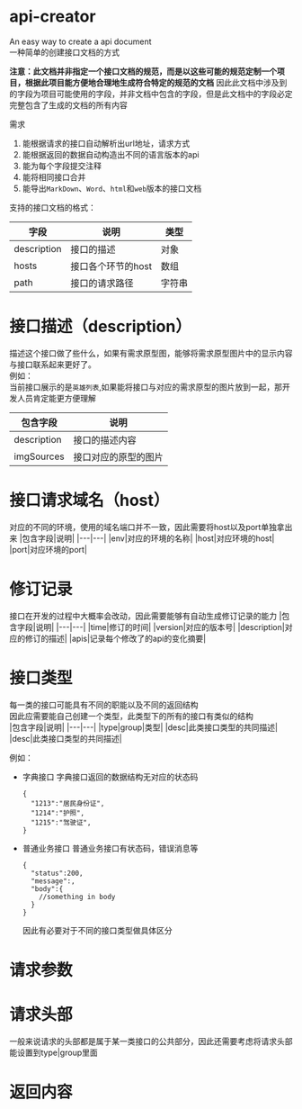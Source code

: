 # api-creator
An easy way to create a api document  
一种简单的创建接口文档的方式  

**注意：此文档并非指定一个接口文档的规范，而是以这些可能的规范定制一个项目，根据此项目能方便地合理地生成符合特定的规范的文档**  因此此文档中涉及到的字段为项目可能使用的字段，并非文档中包含的字段，但是此文档中的字段必定完整包含了生成的文档的所有内容

需求
1. 能根据请求的接口自动解析出url地址，请求方式
2. 能根据返回的数据自动构造出不同的语言版本的api
3. 能为每个字段提交注释
4. 能将相同接口合并
5. 能导出`MarkDown`、`Word`、`html`和`web`版本的接口文档

支持的接口文档的格式： 

|字段|说明|类型|
|---|---|---|
|description|接口的描述|对象|
|hosts|接口各个环节的host|数组|
|path|接口的请求路径|字符串|

# 接口描述（description）

描述这个接口做了些什么，如果有需求原型图，能够将需求原型图片中的显示内容与接口联系起来更好了。  
例如：  
当前接口展示的是`英雄列表`,如果能将接口与对应的需求原型的图片放到一起，那开发人员肯定能更方便理解

|包含字段|说明|
|---|---|
|description|接口的描述内容|
|imgSources|接口对应的原型的图片|
# 接口请求域名（host）
对应的不同的环境，使用的域名端口并不一致，因此需要将host以及port单独拿出来
|包含字段|说明|
|---|---|
|env|对应的环境的名称|
|host|对应环境的host|
|port|对应环境的port|
# 修订记录
接口在开发的过程中大概率会改动，因此需要能够有自动生成修订记录的能力
|包含字段|说明|
|---|---|
|time|修订的时间|
|version|对应的版本号|
|description|对应的修订的描述|
|apis|记录每个修改了的api的变化摘要|

# 接口类型
每一类的接口可能具有不同的职能以及不同的返回结构  
因此应需要能自己创建一个类型，此类型下的所有的接口有类似的结构  
|包含字段|说明|
|---|---|
|type\|group|类型|
|desc|此类接口类型的共同描述|
|desc|此类接口类型的共同描述|

例如： 
* 字典接口 
  字典接口返回的数据结构无对应的状态码
  
  ```
  {
    "1213":"居民身份证",
    "1214":"护照",
    "1215":"驾驶证",
  }
  ```
* 普通业务接口
  普通业务接口有状态码，错误消息等
  ```
  {
    "status":200,
    "message":,
    "body":{
      //something in body
    }
  }
  ```
  因此有必要对于不同的接口类型做具体区分

# 请求参数
# 请求头部
一般来说请求的头部都是属于某一类接口的公共部分，因此还需要考虑将请求头部能设置到type\|group里面
# 返回内容